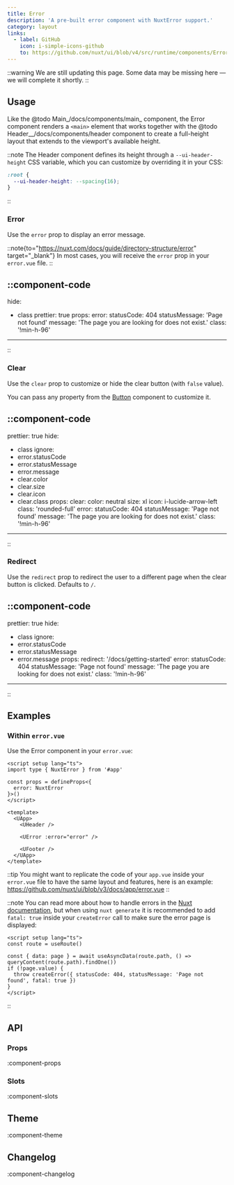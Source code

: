 ```yaml
---
title: Error
description: 'A pre-built error component with NuxtError support.'
category: layout
links:
  - label: GitHub
    icon: i-simple-icons-github
    to: https://github.com/nuxt/ui/blob/v4/src/runtime/components/Error.vue
---
```


::warning
We are still updating this page. Some data may be missing here — we will complete it shortly.
::

## Usage

Like the @todo Main_/docs/components/main_ component, the Error component renders a `<main>` element that works together with the @todo Header__/docs/components/header component to create a full-height layout that extends to the viewport's available height.

::note
The Header component defines its height through a `--ui-header-height` CSS variable, which you can customize by overriding it in your CSS:

```css
:root {
  --ui-header-height: --spacing(16);
}
```

::

### Error

Use the `error` prop to display an error message.

::note{to="https://nuxt.com/docs/guide/directory-structure/error" target="_blank"}
In most cases, you will receive the `error` prop in your `error.vue` file.
::

::component-code
---
hide:
  - class
prettier: true
props:
  error:
    statusCode: 404
    statusMessage: 'Page not found'
    message: 'The page you are looking for does not exist.'
  class: '!min-h-96'
---
::

### Clear

Use the `clear` prop to customize or hide the clear button (with `false` value).

You can pass any property from the [Button](/docs/components/button/) component to customize it.

::component-code
---
prettier: true
hide:
  - class
ignore:
  - error.statusCode
  - error.statusMessage
  - error.message
  - clear.color
  - clear.size
  - clear.icon
  - clear.class
props:
  clear:
    color: neutral
    size: xl
    icon: i-lucide-arrow-left
    class: 'rounded-full'
  error:
    statusCode: 404
    statusMessage: 'Page not found'
    message: 'The page you are looking for does not exist.'
  class: '!min-h-96'
---
::

### Redirect

Use the `redirect` prop to redirect the user to a different page when the clear button is clicked. Defaults to `/`.

::component-code
---
prettier: true
hide:
  - class
ignore:
  - error.statusCode
  - error.statusMessage
  - error.message
props:
  redirect: '/docs/getting-started'
  error:
    statusCode: 404
    statusMessage: 'Page not found'
    message: 'The page you are looking for does not exist.'
  class: '!min-h-96'
---
::

## Examples

### Within `error.vue`

Use the Error component in your `error.vue`:

```vue [error.vue]{13}
<script setup lang="ts">
import type { NuxtError } from '#app'

const props = defineProps<{
  error: NuxtError
}>()
</script>

<template>
  <UApp>
    <UHeader />

    <UError :error="error" />

    <UFooter />
  </UApp>
</template>
```

::tip
You might want to replicate the code of your `app.vue` inside your `error.vue` file to have the same layout and features, here is an example: <https://github.com/nuxt/ui/blob/v3/docs/app/error.vue>
::

::note
You can read more about how to handle errors in the [Nuxt documentation](https://nuxt.com/docs/getting-started/error-handling#error-page), but when using `nuxt generate` it is recommended to add `fatal: true` inside your `createError` call to make sure the error page is displayed:

```vue [pages/\[...slug\\].vue]
<script setup lang="ts">
const route = useRoute()

const { data: page } = await useAsyncData(route.path, () => queryContent(route.path).findOne())
if (!page.value) {
  throw createError({ statusCode: 404, statusMessage: 'Page not found', fatal: true })
}
</script>
```

::

## API

### Props

:component-props

### Slots

:component-slots

## Theme

:component-theme

## Changelog

:component-changelog
